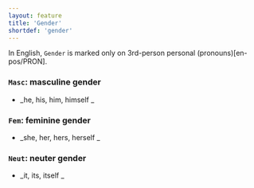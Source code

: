 ```yaml
---
layout: feature
title: 'Gender'
shortdef: 'gender'
---
```


In English, `Gender` is marked only on 3rd-person personal (pronouns)[en-pos/PRON].

### `Masc`: masculine gender

* _he, his, him, himself _

### `Fem`: feminine gender

* _she, her, hers, herself _

### `Neut`: neuter gender

* _it, its, itself _
